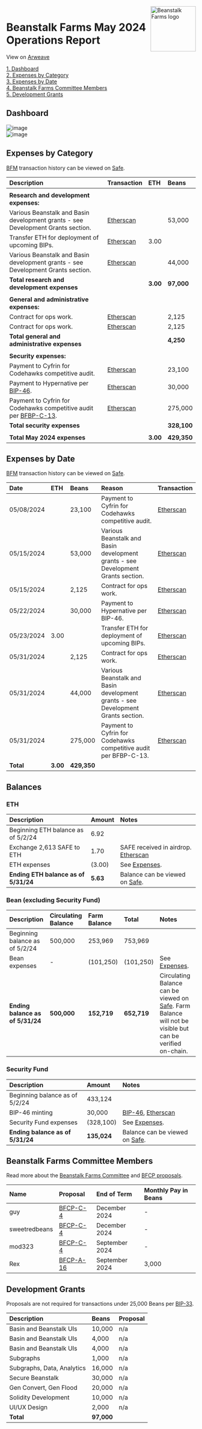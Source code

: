 <img src="https://arweave.net/jT_5PRnlx5T4olxEPanXO9m6ur5ho341aY4cmp9YNuM" alt="Beanstalk Farms logo" align="right" width="120" />

# Beanstalk Farms May 2024 Operations Report

View on [Arweave](https://arweave.net/zM7tXbWCf9WHB8JqpeYiR-0G_Y4JKdCpoKCz6WycvH0)

[1. Dashboard](#dashboard)  
[2. Expenses by Category](#expenses-by-category)  
[3. Expenses by Date](#expenses-by-date)  
[4. Beanstalk Farms Committee Members](#beanstalk-farms-committee-members)  
[5. Development Grants](#development-grants)  

## Dashboard

![image](https://arweave.net/__XgXLQ_Sxqyh40FUGNwk8RgXeIfRXRP6zd9OvjJdqw)  
![image](https://arweave.net/erHRup-W_y9n4POvu5JGV7y8Ywmdhyfi8Fiooy_OIjo)  

## Expenses by Category

[BFM](https://docs.bean.money/almanac/governance/beanstalk-farms/bfm-dashboard) transaction history can be viewed on [Safe](https://app.safe.global/eth:0x21DE18B6A8f78eDe6D16C50A167f6B222DC08DF7/transactions/history).

| Description                                                                                                                         | Transaction                                                                                             | ETH      | Beans       |
| :---------------------------------------------------------------------------------------------------------------------------------- | :------------------------------------------------------------------------------------------------------ | :------- | :---------- |
|                                                                                                                                     |                                                                                                         |          |             |
| **Research and development expenses:**                                                                                              |                                                                                                         |          |             |
| Various Beanstalk and Basin development grants - see Development Grants section.                                                    | [Etherscan](https://etherscan.io/tx/0x4b2a9a94d542ed72171c429ed4b92a47bec7af4dfa7ca2c95fff13a0371930ac) |          | 53,000      |
| Transfer ETH for deployment of upcoming BIPs.                                                                                       | [Etherscan](https://etherscan.io/tx/0x979b7f1624d43f73804876684f7d643d7176e9023b0471649d81b52945ff5f76) | 3.00     |             |
| Various Beanstalk and Basin development grants - see Development Grants section.                                                    | [Etherscan](https://etherscan.io/tx/0x68c0cdd184a9c720b073042ddaaddd15265f3fa4e4170d0eb80a2a1c16882d81) |          | 44,000      |
| **Total research and development expenses**                                                                                         |                                                                                                         | **3.00** | **97,000**  |
|                                                                                                                                     |                                                                                                         |          |             |
| **General and administrative expenses:**                                                                                            |                                                                                                         |          |             |
| Contract for ops work.                                                                                                              | [Etherscan](https://etherscan.io/tx/0x4b2a9a94d542ed72171c429ed4b92a47bec7af4dfa7ca2c95fff13a0371930ac) |          | 2,125       |
| Contract for ops work.                                                                                                              | [Etherscan](https://etherscan.io/tx/0x68c0cdd184a9c720b073042ddaaddd15265f3fa4e4170d0eb80a2a1c16882d81) |          | 2,125       |
| **Total general and administrative expenses**                                                                                       |                                                                                                         |          | **4,250**   |
|                                                                                                                                     |                                                                                                         |          |             |
| **Security expenses:**                                                                                                              |                                                                                                         |          |             |
| Payment to Cyfrin for Codehawks competitive audit.                                                                                  | [Etherscan](https://etherscan.io/tx/0xcab103bd55c9cd82e4bb90c312491e1e363c61f27334ba0e502df174a69798d5) |          | 23,100      |
| Payment to Hypernative per [BIP-46](https://arweave.net/2enPPzc5mkN18bXnApmCJNRkxwYc-CiCsU71XPualj4).                               | [Etherscan](https://etherscan.io/tx/0x4a5b31e7458949ce3349f9373bff926f804bcc7c140e15f48b4ec779a7a8af01) |          | 30,000      |
| Payment to Cyfrin for Codehawks competitive audit per [BFBP-C-13](https://arweave.net/0qobapPD8Nei6QoF7F3oWWhDJMePLBX79zw-7U_c9As). | [Etherscan](https://etherscan.io/tx/0x68c0cdd184a9c720b073042ddaaddd15265f3fa4e4170d0eb80a2a1c16882d81) |          | 275,000     |
| **Total security expenses**                                                                                                         |                                                                                                         |          | **328,100** |
|                                                                                                                                     |                                                                                                         |          |             |
| **Total May 2024 expenses**                                                                                                         |                                                                                                         | **3.00** | **429,350** |

## Expenses by Date

[BFM](https://docs.bean.money/almanac/governance/beanstalk-farms/bfm-dashboard) transaction history can be viewed on [Safe](https://app.safe.global/eth:0x21DE18B6A8f78eDe6D16C50A167f6B222DC08DF7/transactions/history).

| Date       | ETH      | Beans       | Reason                                                                           | Transaction                                                                                             |
| :--------- | :------- | :---------- | :------------------------------------------------------------------------------- | :------------------------------------------------------------------------------------------------------ |
| 05/08/2024 |          | 23,100      | Payment to Cyfrin for Codehawks competitive audit.                               | [Etherscan](https://etherscan.io/tx/0xcab103bd55c9cd82e4bb90c312491e1e363c61f27334ba0e502df174a69798d5) |
| 05/15/2024 |          | 53,000      | Various Beanstalk and Basin development grants - see Development Grants section. | [Etherscan](https://etherscan.io/tx/0x4b2a9a94d542ed72171c429ed4b92a47bec7af4dfa7ca2c95fff13a0371930ac) |
| 05/15/2024 |          | 2,125       | Contract for ops work.                                                           | [Etherscan](https://etherscan.io/tx/0x4b2a9a94d542ed72171c429ed4b92a47bec7af4dfa7ca2c95fff13a0371930ac) |
| 05/22/2024 |          | 30,000      | Payment to Hypernative per BIP-46.                                               | [Etherscan](https://etherscan.io/tx/0x4a5b31e7458949ce3349f9373bff926f804bcc7c140e15f48b4ec779a7a8af01) |
| 05/23/2024 | 3.00     |             | Transfer ETH for deployment of upcoming BIPs.                                    | [Etherscan](https://etherscan.io/tx/0x979b7f1624d43f73804876684f7d643d7176e9023b0471649d81b52945ff5f76) |
| 05/31/2024 |          | 2,125       | Contract for ops work.                                                           | [Etherscan](https://etherscan.io/tx/0x68c0cdd184a9c720b073042ddaaddd15265f3fa4e4170d0eb80a2a1c16882d81) |
| 05/31/2024 |          | 44,000      | Various Beanstalk and Basin development grants - see Development Grants section. | [Etherscan](https://etherscan.io/tx/0x68c0cdd184a9c720b073042ddaaddd15265f3fa4e4170d0eb80a2a1c16882d81) |
| 05/31/2024 |          | 275,000     | Payment to Cyfrin for Codehawks competitive audit per BFBP-C-13.                 | [Etherscan](https://etherscan.io/tx/0x68c0cdd184a9c720b073042ddaaddd15265f3fa4e4170d0eb80a2a1c16882d81) |
| **Total**  | **3.00** | **429,350** |                                                                                  |                                                                                                         |

## Balances

### ETH

| Description                          | Amount   | Notes                                                                                                                             |
| :----------------------------------- | :------- | :-------------------------------------------------------------------------------------------------------------------------------- |
| Beginning ETH balance as of 5/2/24   | 6.92     |                                                                                                                                   |
| Exchange 2,613 SAFE to ETH           | 1.70     | SAFE received in airdrop. [Etherscan](https://etherscan.io/tx/0x4b2a9a94d542ed72171c429ed4b92a47bec7af4dfa7ca2c95fff13a0371930ac) |
| ETH expenses                         | (3.00)   | See [Expenses](#expenses-by-category).                                                                                            |
| **Ending ETH balance as of 5/31/24** | **5.63** | Balance can be viewed on [Safe](https://app.safe.global/eth:0x21DE18B6A8f78eDe6D16C50A167f6B222DC08DF7/balances).                 |

### Bean (excluding Security Fund)

| Description                      | Circulating Balance | Farm Balance | Total       | Notes                                                                                                                                                                                        |
| :------------------------------- | :------------------ | :----------- | :---------- | :------------------------------------------------------------------------------------------------------------------------------------------------------------------------------------------- |
| Beginning balance as of 5/2/24   | 500,000             | 253,969      | 753,969     |                                                                                                                                                                                              |
| Bean expenses                    | -                   | (101,250)    | (101,250)   | See [Expenses](#expenses-by-category).                                                                                                                                                       |
| **Ending balance as of 5/31/24** | **500,000**         | **152,719**  | **652,719** | Circulating Balance can be viewed on [Safe](https://app.safe.global/eth:0x21DE18B6A8f78eDe6D16C50A167f6B222DC08DF7/balances). Farm Balance will not be visible but can be verified on-chain. |

### Security Fund

| Description                      | Amount      | Notes                                                                                                                                                                              |
| :------------------------------- | :---------- | :--------------------------------------------------------------------------------------------------------------------------------------------------------------------------------- |
| Beginning balance as of 5/2/24   | 433,124     |                                                                                                                                                                                    |
| BIP-46 minting                   | 30,000      | [BIP-46](https://arweave.net/2enPPzc5mkN18bXnApmCJNRkxwYc-CiCsU71XPualj4), [Etherscan](https://etherscan.io/tx/0x299a4b93b8d19f8587b648ce04e3f5e618ea461426bb2b2337993b5d6677f6a7) |
| Security Fund expenses           | (328,100)   | See [Expenses](#expenses-by-category).                                                                                                                                             |
| **Ending balance as of 5/31/24** | **135,024** | Balance can be viewed on [Safe](https://app.safe.global/eth:0x21DE18B6A8f78eDe6D16C50A167f6B222DC08DF7/balances).                                                                  |

## Beanstalk Farms Committee Members

Read more about the [Beanstalk Farms Committee](https://docs.bean.money/almanac/governance/beanstalk-farms#beanstalk-farms-committee) and [BFCP proposals](https://docs.bean.money/almanac/governance/proposals#bfcp).

| Name          | Proposal                                                                     | End of Term    | Monthly Pay in Beans |
| :------------ | :--------------------------------------------------------------------------- | :------------- | :------------------- |
| guy           | [BFCP-C-4](https://arweave.net/DcWYtmUXfFk3wXEN7vr-bsHjXro6PoNV6XdrKtYDgJE)  | December 2024  | -                    |
| sweetredbeans | [BFCP-C-4](https://arweave.net/DcWYtmUXfFk3wXEN7vr-bsHjXro6PoNV6XdrKtYDgJE)  | December 2024  | -                    |
| mod323        | [BFCP-C-4](https://arweave.net/DcWYtmUXfFk3wXEN7vr-bsHjXro6PoNV6XdrKtYDgJE)  | September 2024 | -                    |
| Rex           | [BFCP-A-16](https://arweave.net/HhOwYuvz2a3cWt-_KQjf6sWMaD8qZpzRJmL-fw5O3qs) | September 2024 | 3,000                |

## Development Grants

Proposals are not required for transactions under 25,000 Beans per [BIP-33](https://arweave.net/-iklnExU_oJl3N2Lh0wnnGqeT8cTV0L6d6YOpbn2iKc#governance).

| Description                | Beans      | Proposal |
| :------------------------- | :--------- | :------- |
| Basin and Beanstalk UIs    | 10,000     | n/a      |
| Basin and Beanstalk UIs    | 4,000      | n/a      |
| Basin and Beanstalk UIs    | 4,000      | n/a      |
| Subgraphs                  | 1,000      | n/a      |
| Subgraphs, Data, Analytics | 16,000     | n/a      |
| Secure Beanstalk           | 30,000     | n/a      |
| Gen Convert, Gen Flood     | 20,000     | n/a      |
| Solidity Development       | 10,000     | n/a      |
| UI/UX Design               | 2,000      | n/a      |
| **Total**                  | **97,000** |          |
